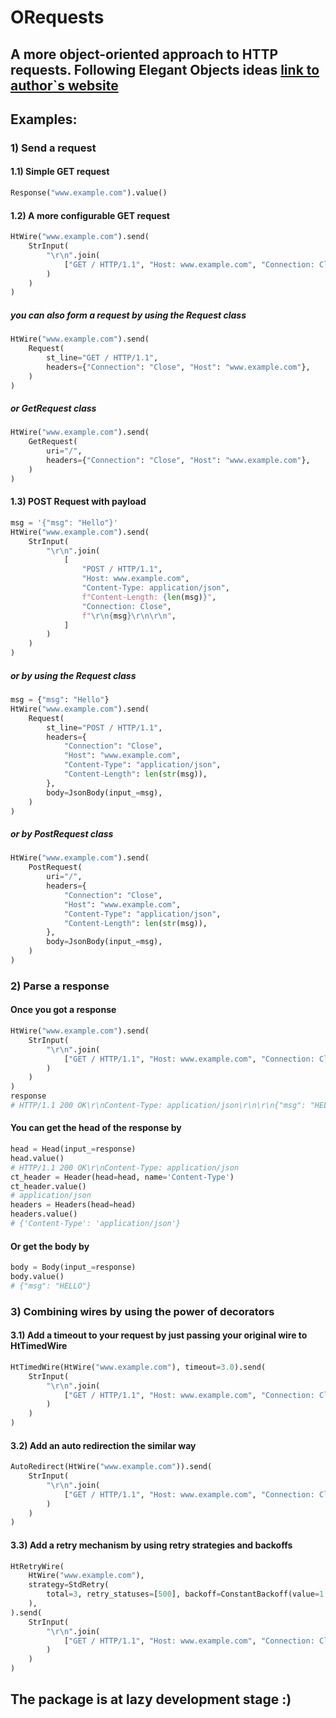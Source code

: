 # ORequests
## A more object-oriented approach to HTTP requests. Following Elegant Objects ideas [link to author`s website](https://www.yegor256.com/)


## Examples:
### 1) Send a request
#### 1.1) Simple GET request
```python
Response("www.example.com").value()
```
#### 1.2) A more configurable GET request
```python
HtWire("www.example.com").send(
    StrInput(
        "\r\n".join(
            ["GET / HTTP/1.1", "Host: www.example.com", "Connection: Close\r\n\r\n"]
        )
    )
)
```
##### you can also form a request by using the Request class
```python
HtWire("www.example.com").send(
    Request(
        st_line="GET / HTTP/1.1",
        headers={"Connection": "Close", "Host": "www.example.com"},
    )
)
```
##### or GetRequest class
```python
HtWire("www.example.com").send(
    GetRequest(
        uri="/",
        headers={"Connection": "Close", "Host": "www.example.com"},
    )
)
```
#### 1.3) POST Request with payload
```python
msg = '{"msg": "Hello"}'
HtWire("www.example.com").send(
    StrInput(
        "\r\n".join(
            [
                "POST / HTTP/1.1",
                "Host: www.example.com",
                "Content-Type: application/json",
                f"Content-Length: {len(msg)}",
                "Connection: Close",
                f"\r\n{msg}\r\n\r\n",
            ]
        )
    )
)
```
##### or by using the Request class
```python
msg = {"msg": "Hello"}
HtWire("www.example.com").send(
    Request(
        st_line="POST / HTTP/1.1",
        headers={
            "Connection": "Close",
            "Host": "www.example.com",
            "Content-Type": "application/json",
            "Content-Length": len(str(msg)),
        },
        body=JsonBody(input_=msg),
    )
)
```
##### or by PostRequest class
```python
HtWire("www.example.com").send(
    PostRequest(
        uri="/",
        headers={
            "Connection": "Close",
            "Host": "www.example.com",
            "Content-Type": "application/json",
            "Content-Length": len(str(msg)),
        },
        body=JsonBody(input_=msg),
    )
)
```
### 2) Parse a response
#### Once you got a response
```python
HtWire("www.example.com").send(
    StrInput(
        "\r\n".join(
            ["GET / HTTP/1.1", "Host: www.example.com", "Connection: Close\r\n\r\n"]
        )
    )
)
response
# HTTP/1.1 200 OK\r\nContent-Type: application/json\r\n\r\n{"msg": "HELLO"}
```
#### You can get the head of the response by
```python
head = Head(input_=response)
head.value()
# HTTP/1.1 200 OK\r\nContent-Type: application/json
ct_header = Header(head=head, name='Content-Type')
ct_header.value()
# application/json
headers = Headers(head=head)
headers.value()
# {'Content-Type': 'application/json'}
```
#### Or get the body by
```python
body = Body(input_=response)
body.value()
# {"msg": "HELLO"}
```
### 3) Combining wires by using the power of decorators
#### 3.1) Add a timeout to your request by just passing your original wire to HtTimedWire
```python
HtTimedWire(HtWire("www.example.com"), timeout=3.0).send(
    StrInput(
        "\r\n".join(
            ["GET / HTTP/1.1", "Host: www.example.com", "Connection: Close\r\n\r\n"]
        )
    )
)
```
#### 3.2) Add an auto redirection the similar way
```python
AutoRedirect(HtWire("www.example.com")).send(
    StrInput(
        "\r\n".join(
            ["GET / HTTP/1.1", "Host: www.example.com", "Connection: Close\r\n\r\n"]
        )
    )
)
```
#### 3.3) Add a retry mechanism by using retry strategies and backoffs
```python
HtRetryWire(
    HtWire("www.example.com"),
    strategy=StdRetry(
        total=3, retry_statuses=[500], backoff=ConstantBackoff(value=1.0)
    ),
).send(
    StrInput(
        "\r\n".join(
            ["GET / HTTP/1.1", "Host: www.example.com", "Connection: Close\r\n\r\n"]
        )
    )
)
```


## The package is at lazy development stage :)